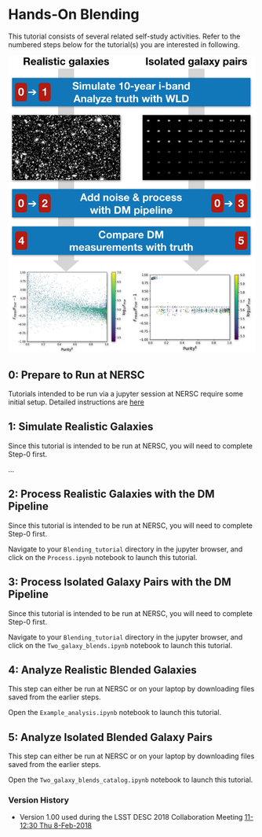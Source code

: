 # Hands-On Blending

This tutorial consists of several related self-study activities. Refer to the numbered steps below for the tutorial(s)
you are interested in following.

![Tutorial Overview](Overview.png)

## 0: Prepare to Run at NERSC

Tutorials intended to be run via a jupyter session at NERSC require some initial setup.  Detailed instructions are [here](NERSC.md)

## 1: Simulate Realistic Galaxies

Since this tutorial is intended to be run at NERSC, you will need to complete Step-0 first.

...

## 2: Process Realistic Galaxies with the DM Pipeline

Since this tutorial is intended to be run at NERSC, you will need to complete Step-0 first.

Navigate to your `Blending_tutorial` directory in the jupyter browser, and click on the `Process.ipynb` notebook to launch this tutorial.

## 3: Process Isolated Galaxy Pairs with the DM Pipeline

Since this tutorial is intended to be run at NERSC, you will need to complete Step-0 first.

Navigate to your `Blending_tutorial` directory in the jupyter browser, and click on the `Two_galaxy_blends.ipynb` notebook to launch this tutorial.

## 4: Analyze Realistic Blended Galaxies

This step can either be run at NERSC or on your laptop by downloading files saved from the earlier steps.

Open the `Example_analysis.ipynb` notebook to launch this tutorial.

## 5: Analyze Isolated Blended Galaxy Pairs

This step can either be run at NERSC or on your laptop by downloading files saved from the earlier steps.

Open the `Two_galaxy_blends_catalog.ipynb` notebook to launch this tutorial.

### Version History

- Version 1.00 used during the LSST DESC 2018 Collaboration Meeting [11-12:30 Thu 8-Feb-2018](https://confluence.slac.stanford.edu/display/LSSTDESC/Hands-on+blending%3A+simulation+and+pipeline+tutorial)
